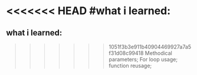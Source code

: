 <<<<<<< HEAD
#what i learned:
=======
## what i learned:
>>>>>>> 1051f3b3e911b40904469927a7a5f31d08c99418
Methodical parameters;
For loop usage;
function reusage;
